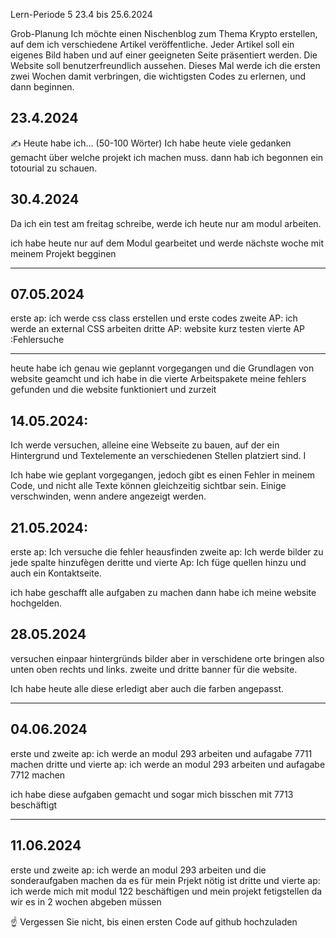 Lern-Periode 5
23.4 bis 25.6.2024

Grob-Planung
Ich möchte einen Nischenblog zum Thema Krypto erstellen, auf dem ich verschiedene Artikel veröffentliche. Jeder Artikel soll ein eigenes Bild haben und auf einer geeigneten Seite präsentiert werden. Die Website soll benutzerfreundlich aussehen. Dieses Mal werde ich die ersten zwei Wochen damit verbringen, die wichtigsten Codes zu erlernen, und dann beginnen.
## 23.4.2024
✍️ Heute habe ich... (50-100 Wörter)
Ich habe heute viele gedanken gemacht über welche projekt ich machen muss. dann hab ich begonnen ein totourial zu schauen.




## 30.4.2024
Da ich ein test am freitag schreibe, werde ich heute nur am modul arbeiten.


ich habe heute nur auf dem Modul gearbeitet und werde nächste woche mit meinem Projekt begginen

---
## 07.05.2024
erste ap: ich werde css class erstellen und erste codes
zweite AP: ich werde an external CSS arbeiten
dritte AP: website kurz testen
vierte AP :Fehlersuche

---
heute habe ich genau wie geplannt vorgegangen und die Grundlagen von website geamcht und ich habe in die vierte Arbeitspakete meine fehlers gefunden und die website funktioniert und zurzeit

## 14.05.2024:
Ich werde versuchen, alleine eine Webseite zu bauen, auf der ein Hintergrund und Textelemente an verschiedenen Stellen platziert sind. I


 Ich habe wie geplant vorgegangen, jedoch gibt es einen Fehler in meinem Code, und nicht alle Texte können gleichzeitig sichtbar sein. Einige verschwinden, wenn andere angezeigt werden.

 ## 21.05.2024:
 erste ap: Ich versuche die fehler heausfinden
 zweite ap: Ich werde bilder zu jede spalte hinzufègen
 deritte und vierte Ap: Ich füge quellen hinzu und auch ein Kontaktseite.

 ich habe geschafft alle aufgaben zu machen dann habe ich meine website hochgelden.

 ## 28.05.2024

 versuchen einpaar hintergründs bilder aber in verschidene orte bringen also unten oben rechts und links.
 zweite und dritte banner für die website.

 Ich habe heute alle diese erledigt aber auch die farben angepasst.

---
## 04.06.2024
erste und zweite ap: ich werde an modul 293 arbeiten und aufagabe 7711 machen
dritte und vierte ap: ich werde an modul 293 arbeiten und aufagabe 7712 machen

ich habe diese aufgaben gemacht und sogar mich bisschen mit 7713 beschäftigt

---

## 11.06.2024
erste und zweite ap: ich werde an modul 293 arbeiten und die sonderaufgaben machen da es für mein Prjekt nötig ist
dritte und vierte ap: ich werde mich mit modul 122 beschäftigen und mein projekt fetigstellen da wir es in 2 wochen abgeben müssen


☝️ Vergessen Sie nicht, bis einen ersten Code auf github hochzuladen
